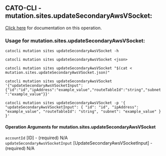 
## CATO-CLI - mutation.sites.updateSecondaryAwsVSocket:
[Click here](https://api.catonetworks.com/documentation/#mutation-mutation.sites.updateSecondaryAwsVSocket) for documentation on this operation.

### Usage for mutation.sites.updateSecondaryAwsVSocket:

`catocli mutation sites updateSecondaryAwsVSocket -h`

`catocli mutation sites updateSecondaryAwsVSocket <json>`

`catocli mutation sites updateSecondaryAwsVSocket "$(cat < mutation.sites.updateSecondaryAwsVSocket.json)"`

`catocli mutation sites updateSecondaryAwsVSocket '{"updateSecondaryAwsVSocketInput":{"id":"id","ipAddress":"example_value","routeTableId":"string","subnet":"example_value"}}'`

`catocli mutation sites updateSecondaryAwsVSocket -p '{
    "updateSecondaryAwsVSocketInput": {
        "id": "id",
        "ipAddress": "example_value",
        "routeTableId": "string",
        "subnet": "example_value"
    }
}'`


#### Operation Arguments for mutation.sites.updateSecondaryAwsVSocket ####

`accountId` [ID] - (required) N/A    
`updateSecondaryAwsVSocketInput` [UpdateSecondaryAwsVSocketInput] - (required) N/A    
